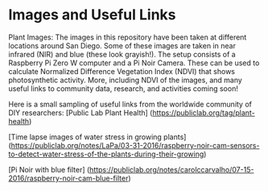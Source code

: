 # Images and Useful Links
Plant Images: The images in this repository have been taken at different locations around San Diego. Some of these images are taken in near infrared (NIR) and blue (these look grayish!). The setup consists of a Raspberry Pi Zero W computer and a Pi Noir Camera. These can be used to calculate Normalized Difference Vegetation Index (NDVI) that shows photosynthetic activity. More, including NDVI of the images, and many useful links to community  data, research, and activities coming soon! 

Here is a small sampling of  useful links from the worldwide community of DIY researchers:
[Public Lab Plant Health] (https://publiclab.org/tag/plant-health)

[Time lapse images of water stress in growing plants] (https://publiclab.org/notes/LaPa/03-31-2016/raspberry-noir-cam-sensors-to-detect-water-stress-of-the-plants-during-their-growing)

[Pi Noir with blue filter] (https://publiclab.org/notes/carolccarvalho/07-15-2016/raspberry-noir-cam-blue-filter)
